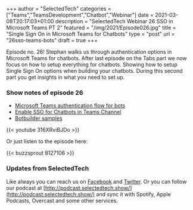 +++
author = "SelectedTech"
categories = ["Teams","TeamsDevelopment","Chatbot","Webinar"]
date = 2021-03-08T20:17:03+01:00
description = "SelectedTech Webinar 26 SSO in Microsoft Teams PT 2"
featured = "/img/2021/Episode026.jpg"
title = "Single Sign On in Microsoft Teams for Chatbots"
type = "post"
url = "26sso-teams-bots"
draft = true
+++

Episode no. 26! Stephan walks us through authentication options in Microsoft Teams for chatbots. After last episode on the Tabs part we now focus on how to setup everything for chatbots. Showing how to setup Single Sign On options when building your chatbots. During this second part you get insights in what you need to set up.

### Show notes of episode 26

- [Microsoft Teams authentication flow for bots](https://docs.microsoft.com/microsoftteams/platform/bots/how-to/authentication/auth-flow-bot)
- [Enable SSO for Chatbots in Teams Channel](https://docs.microsoft.com/power-platform-release-plan/2020wave2/power-virtual-agents/enable-single-sign-on-sso-chatbots-teams-channels)
- [Botbuilder samples](https://github.com/microsoft/BotBuilder-Samples/tree/main/experimental/teams-sso/csharp_dotnetcore)

{{< youtube 316XRviBJDo >}}

Or just listen to the episode here:

{{< buzzsprout 8127106 >}}

### Updates from SelectedTech

Like always you can reach us on [Facebook](https://www.facebook.com/SelectedTechPage/) and [Twitter](https://twitter.com/selectedtech). Or you can follow our podcast at [http://podcast.selectedtech.show/](http://podcast.selectedtech.show/) and sync it with Spotify, Apple Podcasts, Overcast and some other services.

